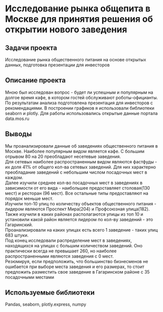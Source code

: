 # Исследование рынка общепита в Москве для принятия решения об открытии нового заведения

## Задачи проекта

Исследование рынка общественного питания на основе открытых данных, подготовка презентации для инвесторов

## Описание проекта

Мною был исследован вопрос - будет ли успешным и популярным на долгое время кафе, в котором гостей обслуживают роботы-официанты. По результатам анализа подготовлена
презентация для инвесторов с рекомендациями. В построении графиков я использовали библиотеки seaborn и plotly. Для работы использовались открытые данные портала data.mos.ru 

## Выводы

Мы проанализировали данные об заведениях общественного питания в Москве. Наиболее популярным видом является кафе. С большим отрывом 80 на 20 преобладают несетевые заведения.<br />
Для сетевых наиболее распространенным видом являются фастфуды - их доля 41% от общего кол-ва сетевых заведений. Для них характерно преобладание заведений с небольшим числом посадочных мест в каждом.<br />
Далее изучили среднее кол-во посадочных мест в заведениях в зависимости от его вида - наибольшее предоставляет столовая(130 мест) и ресторан (96 мест). Все остальные типы предоставляют на порядок меньше мест.<br />
Изучили топ-10 улиц по количеству объектов общественного питания - лидером являются Проспект Мира(204) и Профсоюзная улица(182). Также изучили в каких районах располагаются улицы из топ 10 и установили какой район является лидером по кол-ву заведений - это Гагаринский.<br />
Проанализировали на каких улицах есть всего 1 заведение - таких улиц 683 штуки.<br />
Под конец исследовали распределение мест в заведениях, находящихся на улицах с большим количеством заведений. Оно практически всегда не превышает 260, но наиболее распространенными являются заведения с 0 мест.<br />
Резюмируя, если предположить, что большинство бизнесменов не ошибается при выборе места заведения и его размерах, то стоит предложить разместить свое заведение в Гагаринском районе c 35 посадочными местами<br />

## Используемые библиотеки

Pandas, seaborn, plotly.express, numpy
